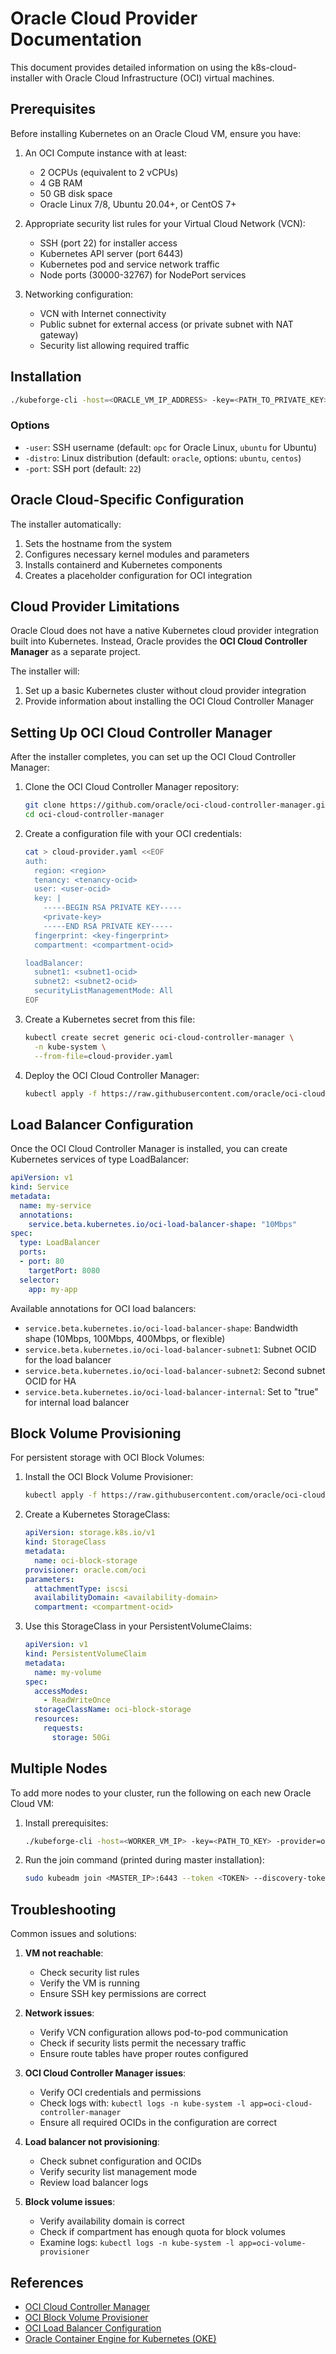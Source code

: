 # Oracle Cloud Provider Documentation

This document provides detailed information on using the k8s-cloud-installer with Oracle Cloud Infrastructure (OCI) virtual machines.

## Prerequisites

Before installing Kubernetes on an Oracle Cloud VM, ensure you have:

1. An OCI Compute instance with at least:
    - 2 OCPUs (equivalent to 2 vCPUs)
    - 4 GB RAM
    - 50 GB disk space
    - Oracle Linux 7/8, Ubuntu 20.04+, or CentOS 7+

2. Appropriate security list rules for your Virtual Cloud Network (VCN):
    - SSH (port 22) for installer access
    - Kubernetes API server (port 6443)
    - Kubernetes pod and service network traffic
    - Node ports (30000-32767) for NodePort services

3. Networking configuration:
    - VCN with Internet connectivity
    - Public subnet for external access (or private subnet with NAT gateway)
    - Security list allowing required traffic

## Installation

```bash
./kubeforge-cli -host=<ORACLE_VM_IP_ADDRESS> -key=<PATH_TO_PRIVATE_KEY> -provider=oracle
```

### Options

- `-user`: SSH username (default: `opc` for Oracle Linux, `ubuntu` for Ubuntu)
- `-distro`: Linux distribution (default: `oracle`, options: `ubuntu`, `centos`)
- `-port`: SSH port (default: `22`)

## Oracle Cloud-Specific Configuration

The installer automatically:

1. Sets the hostname from the system
2. Configures necessary kernel modules and parameters
3. Installs containerd and Kubernetes components
4. Creates a placeholder configuration for OCI integration

## Cloud Provider Limitations

Oracle Cloud does not have a native Kubernetes cloud provider integration built into Kubernetes. Instead, Oracle provides the **OCI Cloud Controller Manager** as a separate project.

The installer will:
1. Set up a basic Kubernetes cluster without cloud provider integration
2. Provide information about installing the OCI Cloud Controller Manager

## Setting Up OCI Cloud Controller Manager

After the installer completes, you can set up the OCI Cloud Controller Manager:

1. Clone the OCI Cloud Controller Manager repository:
   ```bash
   git clone https://github.com/oracle/oci-cloud-controller-manager.git
   cd oci-cloud-controller-manager
   ```

2. Create a configuration file with your OCI credentials:
   ```bash
   cat > cloud-provider.yaml <<EOF
   auth:
     region: <region>
     tenancy: <tenancy-ocid>
     user: <user-ocid>
     key: |
       -----BEGIN RSA PRIVATE KEY-----
       <private-key>
       -----END RSA PRIVATE KEY-----
     fingerprint: <key-fingerprint>
     compartment: <compartment-ocid>
   
   loadBalancer:
     subnet1: <subnet1-ocid>
     subnet2: <subnet2-ocid>
     securityListManagementMode: All
   EOF
   ```

3. Create a Kubernetes secret from this file:
   ```bash
   kubectl create secret generic oci-cloud-controller-manager \
     -n kube-system \
     --from-file=cloud-provider.yaml
   ```

4. Deploy the OCI Cloud Controller Manager:
   ```bash
   kubectl apply -f https://raw.githubusercontent.com/oracle/oci-cloud-controller-manager/master/manifests/cloud-controller-manager/oci-cloud-controller-manager.yaml
   ```

## Load Balancer Configuration

Once the OCI Cloud Controller Manager is installed, you can create Kubernetes services of type LoadBalancer:

```yaml
apiVersion: v1
kind: Service
metadata:
  name: my-service
  annotations:
    service.beta.kubernetes.io/oci-load-balancer-shape: "10Mbps"
spec:
  type: LoadBalancer
  ports:
  - port: 80
    targetPort: 8080
  selector:
    app: my-app
```

Available annotations for OCI load balancers:
- `service.beta.kubernetes.io/oci-load-balancer-shape`: Bandwidth shape (10Mbps, 100Mbps, 400Mbps, or flexible)
- `service.beta.kubernetes.io/oci-load-balancer-subnet1`: Subnet OCID for the load balancer
- `service.beta.kubernetes.io/oci-load-balancer-subnet2`: Second subnet OCID for HA
- `service.beta.kubernetes.io/oci-load-balancer-internal`: Set to "true" for internal load balancer

## Block Volume Provisioning

For persistent storage with OCI Block Volumes:

1. Install the OCI Block Volume Provisioner:
   ```bash
   kubectl apply -f https://raw.githubusercontent.com/oracle/oci-cloud-controller-manager/master/manifests/blockvolume-provisioner/oci-block-volume-provisioner.yaml
   ```

2. Create a Kubernetes StorageClass:
   ```yaml
   apiVersion: storage.k8s.io/v1
   kind: StorageClass
   metadata:
     name: oci-block-storage
   provisioner: oracle.com/oci
   parameters:
     attachmentType: iscsi
     availabilityDomain: <availability-domain>
     compartment: <compartment-ocid>
   ```

3. Use this StorageClass in your PersistentVolumeClaims:
   ```yaml
   apiVersion: v1
   kind: PersistentVolumeClaim
   metadata:
     name: my-volume
   spec:
     accessModes:
       - ReadWriteOnce
     storageClassName: oci-block-storage
     resources:
       requests:
         storage: 50Gi
   ```

## Multiple Nodes

To add more nodes to your cluster, run the following on each new Oracle Cloud VM:

1. Install prerequisites:
   ```bash
   ./kubeforge-cli -host=<WORKER_VM_IP> -key=<PATH_TO_KEY> -provider=oracle -no-init=true
   ```

2. Run the join command (printed during master installation):
   ```bash
   sudo kubeadm join <MASTER_IP>:6443 --token <TOKEN> --discovery-token-ca-cert-hash <HASH>
   ```

## Troubleshooting

Common issues and solutions:

1. **VM not reachable**:
    - Check security list rules
    - Verify the VM is running
    - Ensure SSH key permissions are correct

2. **Network issues**:
    - Verify VCN configuration allows pod-to-pod communication
    - Check if security lists permit the necessary traffic
    - Ensure route tables have proper routes configured

3. **OCI Cloud Controller Manager issues**:
    - Verify OCI credentials and permissions
    - Check logs with: `kubectl logs -n kube-system -l app=oci-cloud-controller-manager`
    - Ensure all required OCIDs in the configuration are correct

4. **Load balancer not provisioning**:
    - Check subnet configuration and OCIDs
    - Verify security list management mode
    - Review load balancer logs

5. **Block volume issues**:
    - Verify availability domain is correct
    - Check if compartment has enough quota for block volumes
    - Examine logs: `kubectl logs -n kube-system -l app=oci-volume-provisioner`

## References

- [OCI Cloud Controller Manager](https://github.com/oracle/oci-cloud-controller-manager)
- [OCI Block Volume Provisioner](https://github.com/oracle/oci-cloud-controller-manager/blob/master/docs/volume-provisioner.md)
- [OCI Load Balancer Configuration](https://github.com/oracle/oci-cloud-controller-manager/blob/master/docs/load-balancer-annotations.md)
- [Oracle Container Engine for Kubernetes (OKE)](https://docs.oracle.com/en-us/iaas/Content/ContEng/Concepts/contengoverview.htm)

